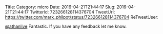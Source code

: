 Title: 
Category: micro
Date: 2016-04-21T21:44:17
Slug: 2016-04-21T21:44:17
TwitterId: 723266128114376704
TweetUrl: https://twitter.com/mark_philpot/status/723266128114376704
ReTweetUser: 

[@athanlive](https://twitter.com/athanlive) Fantastic. If you have any feedback let me know.